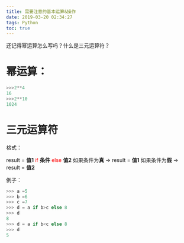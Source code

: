```yaml
---
title: 需要注意的基本运算&操作
date: 2019-03-20 02:34:27
tags: Python
toc: true
---
```


还记得幂运算怎么写吗？什么是三元运算符？
<!-- more -->

# 幂运算：

```python
>>>2**4
16
>>>2**10
1024
```

# 三元运算符

格式：

result = **值1** <font color='red'>if</font> **条件** <font color='red'>else</font> **值2**
如果条件为**真** -> result = **值1**
如果条件为**假** -> result = **值2**

例子：

```python
>>> a =5
>>> b =6
>>> c =7
>>> d = a if b>c else 8
>>> d
8
>>> d = a if b<c else 8
>>> d
5
```